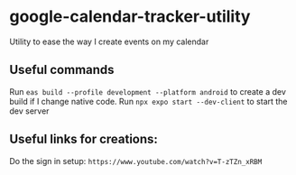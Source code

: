 # google-calendar-tracker-utility

Utility to ease the way I create events on my calendar

## Useful commands

Run `eas build --profile development --platform android` to create a dev build if I change native code.
Run `npx expo start --dev-client` to start the dev server


## Useful links for creations:

Do the sign in setup: `https://www.youtube.com/watch?v=T-zTZn_xRBM`